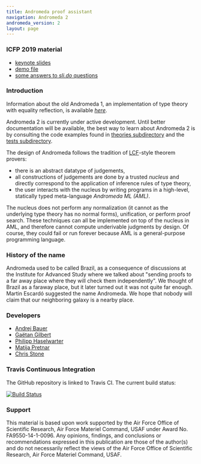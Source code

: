 ```yaml
---
title: Andromeda proof assistant
navigation: Andromeda 2
andromeda_version: 2
layout: page
---
```


### ICFP 2019 material

* [keynote slides](talks/icfp2019/Derivations_as_computations-ICFP_2019.pdf)
* [demo file](https://gist.github.com/haselwarter/3da19c171d6279e978c50df772004727)
* [some answers to *sli.do* questions](answers.html)

### Introduction

Information about the old Andromeda 1, an implementation of type theory with
equality reflection, is available [*here*](v1/index.html).

Andromeda 2 is currently under active development. Until better documentation
will be available, the best way to learn about Andromeda 2 is by consulting the
code examples found in
[theories subdirectory](https://github.com/Andromedans/andromeda/tree/master/theories)
and the [tests subdirectory](https://github.com/Andromedans/andromeda/tree/master/tests).

The design of Andromeda follows the tradition of
[LCF](https://en.wikipedia.org/wiki/Logic_for_Computable_Functions)-style theorem provers:

* there is an abstract datatype of judgements,
* all constructions of judgements are done by a trusted *nucleus* and directly correspond
  to the application of inference rules of type theory,
* the user interacts with the nucleus by writing programs in a high-level, statically
  typed meta-language *Andromeda ML (AML)*.

The nucleus does not perform any normalization (it cannot as the underlying type theory
has no normal forms), unification, or perform proof search. These techniques can all be
implemented on top of the nucleus in AML, and therefore cannot compute underivable
judgments by design. Of course, they could fail or run forever because AML is a
general-purpose programming language.


### History of the name

Andromeda used to be called Brazil, as a consequence of discussions at the Institute for
Advanced Study where we talked about "sending proofs to a far away place where they will
check them independently". We thought of Brazil as a faraway place, but it later turned
out it was not quite far enough. Martin Escardó suggested the name Andromeda. We hope that
nobody will claim that our neighboring galaxy is a nearby place.

### Developers

* [Andrej Bauer](http://andrej.com/)
* [Gaëtan Gilbert](https://github.com/SkySkimmer)
* [Philipp Haselwarter](https://www.haselwarter.org/~philipp/)
* [Matija Pretnar](http://matija.pretnar.info/)
* [Chris Stone](https://www.cs.hmc.edu/~stone/)


### Travis Continuous Integration

The GitHub repository is linked to Travis CI. The current build status:

[![Build Status](https://api.travis-ci.org/Andromedans/andromeda.png?branch=master)](https://travis-ci.org/Andromedans/andromeda)

### Support

This material is based upon work supported by the Air Force Office of Scientific Research,
Air Force Materiel Command, USAF under Award No. FA9550-14-1-0096. Any opinions, findings,
and conclusions or recommendations expressed in this publication are those of the
author(s) and do not necessarily reflect the views of the Air Force Office of Scientific
Research, Air Force Materiel Command, USAF.
